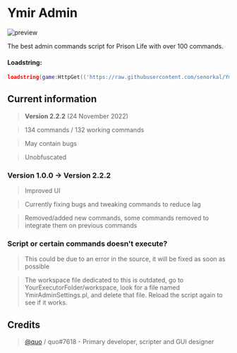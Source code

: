# Ymir Admin
![preview](https://user-images.githubusercontent.com/44597465/202852887-0cae6644-6e70-4bc5-8181-9fe291edbc57.png)

The best admin commands script for Prison Life with over 100 commands.

#### Loadstring: 
```lua 
loadstring(game:HttpGet(('https://raw.githubusercontent.com/senorkal/YmirAdmin/main/source'),true))() 
```

## Current information
> **Version 2.2.2** (24 November 2022)

> 134 commands / 132 working commands 

> May contain bugs

> Unobfuscated

### Version 1.0.0 -> Version 2.2.2
> Improved UI

> Currently fixing bugs and tweaking commands to reduce lag

> Removed/added new commands, some commands removed to integrate them on previous commands

### Script or certain commands doesn't execute?
> This could be due to an error in the source, it will be fixed as soon as possible

> The workspace file dedicated to this is outdated, go to YourExecutorFolder/workspace, look for a file named YmirAdminSettings.pl, and delete that file. Reload the script again to see if it works.


## Credits
> [@quo](https://github.com/senorkal) / quo#7618 - Primary developer, scripter and GUI designer
